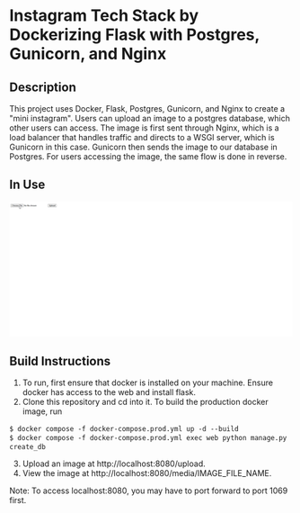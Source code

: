 # Instagram Tech Stack by Dockerizing Flask with Postgres, Gunicorn, and Nginx

## Description 
This project uses Docker, Flask, Postgres, Gunicorn, and Nginx to create a "mini instagram". Users can upload an image to a postgres database, which other users can access. The image is first sent through Nginx, which is a load balancer that handles traffic and directs to a WSGI server, which is Gunicorn in this case. Gunicorn then sends the image to our database in Postgres. For users accessing the image, the same flow is done in reverse.  

## In Use

![Alt text](img/Animation.gif)


## Build Instructions

1. To run, first ensure that docker is installed on your machine. Ensure docker has access to the web and install flask. 
2. Clone this repository and cd into it. To build the production docker image, run 
```
$ docker compose -f docker-compose.prod.yml up -d --build
$ docker compose -f docker-compose.prod.yml exec web python manage.py create_db
```
3. Upload an image at http://localhost:8080/upload.
4. View the image at http://localhost:8080/media/IMAGE_FILE_NAME.

Note: To access localhost:8080, you may have to port forward to port 1069 first.

